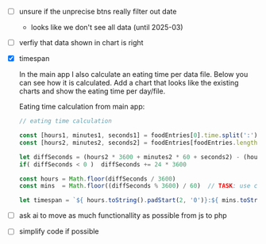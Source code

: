 
- [ ] unsure if the unprecise btns really filter out date
  - looks like we don't see all data (until 2025-03)
- [ ] verfiy that data shown in chart is right
- [x] timespan

  In the main app I also calculate an eating time per data file. Below you can see how it is calculated. Add a chart that looks like the existing charts and show the eating time per day/file.

  Eating time calculation from main app:

  ```javascript
  // eating time calculation

  const [hours1, minutes1, seconds1] = foodEntries[0].time.split(':').map(Number)
  const [hours2, minutes2, seconds2] = foodEntries[foodEntries.length - 1].time.split(':').map(Number)

  let diffSeconds = (hours2 * 3600 + minutes2 * 60 + seconds2) - (hours1 * 3600 + minutes1 * 60 + seconds1)
  if( diffSeconds < 0 )  diffSeconds += 24 * 3600

  const hours = Math.floor(diffSeconds / 3600)
  const mins  = Math.floor((diffSeconds % 3600) / 60)  // TASK: use classes and single id for the view

  let timespan = `${ hours.toString().padStart(2, '0')}:${ mins.toString().padStart(2, '0')}`
  ```


- [ ] ask ai to move as much functionallity as possible from js to php
- [ ] simplify code if possible
